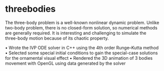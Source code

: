 # threebodies
The three-body problem is a well-known nonlinear dynamic problem. 
Unlike two-body problem, there is no closed-form solution, so numerical methods are generally required. 
It is interesting and challenging to simulate the three-body motion because of its chaotic property.

•  Wrote the IVP ODE solver in C++ using the 4th order Runge–Kutta method 
•  Selected some special initial conditions to gain the special-case solutions for the ornamental visual effect 
•  Rendered the 3D animation of 3 bodies movement with OpenGL using data generated by the solver
